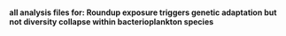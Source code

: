 #### all analysis files for: Roundup exposure triggers genetic adaptation but not diversity collapse within bacterioplankton species



